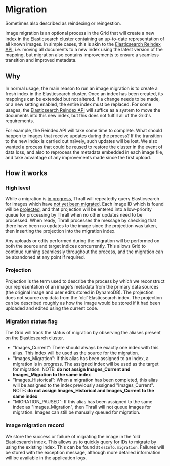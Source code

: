 # Migration

Sometimes also described as reindexing or reingestion.

Image migration is an optional process in the Grid that will create a new index
in the Elasticsearch cluster containing an up-to-date representation of all
known images. In simple cases, this is akin to the [Elasticsearch Reindex
API][es-reindex], i.e. moving all documents to a new index using the latest
version of the mapping, but migration also contains improvements to ensure a
seamless transition and improved metadata.

## Why

In normal usage, the main reason to run an image migration is to create a fresh
index in the Elasticsearch cluster. Once an index has been created, its mappings
can be extended but not altered. If a change needs to be made, or a new setting
enabled, the entire index must be replaced. For some usages, the [Elasticsearch
Reindex API][es-reindex] will suffice as a system to move the documents into
this new index, but this does not fulfill all of the Grid's requirements.

For example, the Reindex API will take some time to complete. What should happen
to images that receive updates during the process? If the transition to the new
index is carried out naïvely, such updates will be lost. We also wanted a
process that could be reused to restore the cluster in the event of data loss,
and also to reprocess the metadata embedded in each image file, and take
advantage of any improvements made since the first upload.

## How it works

<!--
 - New, self-driven Thrall stream, containing image projections.
 - Image projection endpoint, which performs image ingest but also combining
   with user edits stored in DynamoDB tables.
 - All image operations (uploads, edits, deletions) are operated upon each
   index.
-->

### High level

While a migration is [in progress](#migration-status-flag), Thrall will
repeatedly query Elasticsearch for images which have [not yet been
migrated](#image-migration-record). Each image ID which is found will be
[projected](#projection), and that projection will be entered into a
low-priority queue for processing by Thrall when no other updates need to be
processed. When ready, Thrall processes the message by checking that there have
been no updates to the image since the projection was taken, then inserting the
projection into the migration index.

Any uploads or edits performed during the migration will be performed on both
the source and target indices concurrently. This allows Grid to continue running
seamlessly throughout the process, and the migration can be abandoned at any
point if required.

### Projection

Projection is the term used to describe the process by which we reconstruct our
representation of an image's metadata from the primary data sources (the
original image and user edits stored in DynamoDB). The projection does not
source _any_ data from the 'old' Elasticsearch index. The projection can be
described roughly as how the image would be stored if it had been uploaded and
edited using the current code.

### Migration status flag

The Grid will track the status of migration by observing the aliases present on
the Elasticsearch cluster.

- "Images_Current": There should always be exactly one index with this alias.
  This index will be used as the source for the migration.
- "Images_Migration": If this alias has been assigned to an index, a migration
  is in progress. The assigned index will be used as the target for migration.
  NOTE: **do not assign Images_Current and Images_Migration to the same index**
- "Images_Historical": When a migration has been completed, this alias will be
  assigned to the index previously assigned "Images_Current".
  <!-- TODO link to errors section in How to -->
  NOTE: **do not assign Images_Historical and Images_Current to the same index**
- "MIGRATION_PAUSED": If this alias has been assigned to the same index as
  "Images_Migration", then Thrall will not queue images for migration. Images
  can still be manually queued for migration.
  <!-- TODO link to manual migration section in How to -->

### Image migration record

We store the success or failure of migrating the image in the 'old'
Elasticsearch index. This allows us to quickly query for IDs to migrate by
using the existing index. This can be found at `esInfo.migration`. Failures will
be stored with the exception message, although more detailed information will be
available in the application logs.

[es-reindex]: https://www.elastic.co/guide/en/elasticsearch/reference/current/docs-reindex.html
